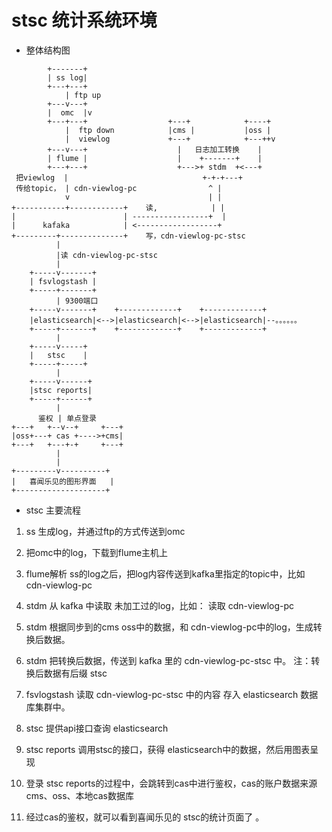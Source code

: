 # stsc 统计系统环境

+ 整体结构图 
```
        +-------+
        | ss log|
        +---+---+
            | ftp up
        +---v---+
        |  omc  |v
        +---+---+                  +---+            +----+
            |  ftp down            |cms |           |oss |
            |  viewlog             +---+            +---++v
        +---v---+                    |   日志加工转换    |
        | flume |                    |    +-------+    |
        +---+---+                    +--->+ stdm  +<---+
 把viewlog  |                              +-+-+---+
 传给topic， | cdn-viewlog-pc                ^ |
            v                               | |
+-----------+------------+    读,            | |
|                        | -----------------+  |
|      kafaka            | <------------------+
+---------+--------------+    写，cdn-viewlog-pc-stsc
          |
          |读 cdn-viewlog-pc-stsc
          |
    +-----v-------+
    | fsvlogstash |
    +-----+-------+
          | 9300端口
    +-----v-------+    +-------------+    +-------------+
    |elasticsearch|<-->|elasticsearch|<-->|elasticsearch|--。。。。。。
    +-----+-------+    +-------------+    +-------------+
          |
    +-----v-----+
    |   stsc    |
    +-----+-----+
          |
    +-----v------+
    |stsc reports|
    +-----+------+
          |
      鉴权 | 单点登录
+---+   +--v--+     +---+
|oss+---+ cas +---->+cms|
+---+   +---+-+     +---+
          | 
          |
+---------v----------+
|   喜闻乐见的图形界面   |
+--------------------+
```

+ stsc 主要流程

1. ss 生成log，并通过ftp的方式传送到omc

2. 把omc中的log，下载到flume主机上

3. flume解析 ss的log之后，把log内容传送到kafka里指定的topic中，比如 cdn-viewlog-pc

4. stdm 从 kafka 中读取 未加工过的log，比如： 读取 cdn-viewlog-pc

5. stdm 根据同步到的cms oss中的数据，和 cdn-viewlog-pc中的log，生成转换后数据。

6. stdm 把转换后数据，传送到 kafka 里的  cdn-viewlog-pc-stsc 中。 注：转换后数据有后缀 stsc

7. fsvlogstash 读取 cdn-viewlog-pc-stsc 中的内容 存入 elasticsearch 数据库集群中。

8. stsc 提供api接口查询 elasticsearch

9. stsc reports 调用stsc的接口，获得 elasticsearch中的数据，然后用图表呈现

10. 登录 stsc reports的过程中，会跳转到cas中进行鉴权，cas的账户数据来源  cms、oss、本地cas数据库

11. 经过cas的鉴权，就可以看到喜闻乐见的  stsc的统计页面了 。